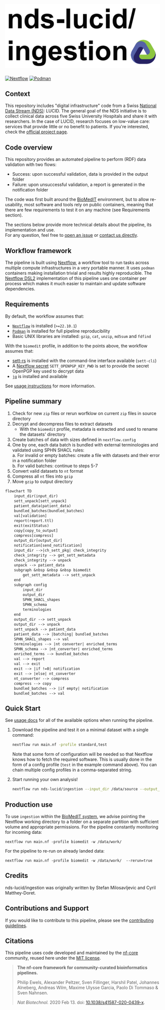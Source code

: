 # ![ingestion](docs/images/sdsc-ingestion_logo.png)


[![Nextflow](https://img.shields.io/badge/nextflow-%E2%89%A522.10.1-blue.svg)](https://www.nextflow.io/)
[![Podman](https://img.shields.io/badge/podman-%20-blue)](https://podman.io/)


## Context

This repository includes "digital infrastructure" code from a Swiss [National Data Stream (NDS)](https://sphn.ch/services/funding_old/nds/): LUCID. The general goal of the NDS initiative is to collect clinical data across five Swiss University Hospitals and share it with researchers. In the case of LUCID, research focuses on low-value care: services that provide little or no benefit to patients. If you're interested, check the [official project page](https://sphn.ch/network/projects/project-page_nds_lucid/).

## Code overview

This repository provides an automated pipeline to perform (RDF) data validation with two flows:

  - Success: upon successful validation, data is provided in the output folder
  - Failure: upon unsuccessful validation, a report is generated in the notification folder

The code was first built around the [BioMedIT](https://www.biomedit.ch/) environment, but to allow re-usability, most software and tools rely on public containers, meaning that there are few requirements to test it on any machine (see Requirements section).

The sections below provide more technical details about the pipeline, its implementation and use.  
For any question, feel free to [open an issue](https://github.com/sdsc-ordes/nds-lucid-ingestion/issues) or [contact us directly](https://www.datascience.ch/contact).

## Workflow framework

The pipeline is built using [Nextflow](https://www.nextflow.io), a workflow tool to run tasks across multiple compute infrastructures in a very portable manner. It uses `podman` containers making installation trivial and results highly reproducible. The [Nextflow DSL2](https://www.nextflow.io/docs/latest/dsl2.html) implementation of this pipeline uses one container per process which makes it much easier to maintain and update software dependencies.

## Requirements

By default, the workflow assumes that:
* [`Nextflow`](https://www.nextflow.io/docs/latest/getstarted.html#installation) is installed (`>=22.10.1`)
* [`Podman`](https://podman.io/) is installed for full pipeline reproducibility
* Basic UNIX libraries are installed: `gzip`, `cat`, `unzip`, `md5sum` and `fdfind`
  
With the `biomedit` profile, in addition to the points above, the workflow assumes that:
* [sett-rs](https://gitlab.com/biomedit/sett-rs) is installed with the command-line interface available (`sett-cli`)
* A [Nextflow secret](https://www.nextflow.io/docs/latest/secrets.html) `SETT_OPENPGP_KEY_PWD` is set to provide the secret OpenPGP key used to decrypt data
* [`jq`](https://jqlang.github.io/jq/) is installed and available

See [usage instructions](docs/usage.md) for more information.


## Pipeline summary

<!-- TODO nf-core: Fill in short bullet-pointed list of the default steps in the pipeline -->

1. Check for new `zip` files or rerun worfklow on current `zip` files in source directory
2. Decrypt and decompress files to extract datasets
    - With the `biomedit` profile, metadata is extracted and used to rename the datasets' directory
3. Create batches of data with sizes defined in `nextflow.config`
4. One by one, each data batch is bundled with external terminologies and validated using SPHN SHACL rules:  
   a. For invalid or empty batches: create a file with datasets and their error in a notification folder  
   b. For valid batches: continue to steps 5-7
5. Convert valid datasets to `nt` format
6. Compress all `nt` files into `gzip`
7. Move `gzip` to output directory

```mermaid
flowchart TD
    input_dir(input_dir)
    sett_unpack[sett_unpack]
    patient_data(patient_data)
    bundled_batches(bundled_batches)
    val[validation]
    report(report.ttl)
    exit(exitStatus)
    copy[copy_to_output]
    compress[compress]
    output_dir[output_dir]
    notification[send_notification]
    input_dir -->|ch_sett_pkg| check_integrity
    check_integrity --> get_sett_metadata
    check_integrity --> unpack
    unpack --> patient_data
    subgraph &nbsp &nbsp &nbsp biomedit
        get_sett_metadata --> sett_unpack
    end
    subgraph config
        input_dir
        output_dir
        SPHN_SHACL_shapes
        SPHN_schema
        terminologies
    end
    output_dir --> sett_unpack
    output_dir --> unpack
    sett_unpack --> patient_data
    patient_data --> |batching| bundled_batches
    SPHN_SHACL_shapes --> val
    terminologies --> |nt converter| enriched_terms
    SPHN_schema --> |nt_converter| enriched_terms
    enriched_terms --> bundled_batches
    val --> report
    val --> exit
    exit --> |if !=0| notification
    exit --> |else| nt_converter
    nt_converter --> compress
    compress --> copy
    bundled_batches --> |if empty| notification
    bundled_batches --> val
```

## Quick Start

See [usage docs](./docs/usage.md) for all of the available options when running the pipeline. 

1. Download the pipeline and test it on a minimal dataset with a single command:

   ```bash
   nextflow run main.nf -profile standard,test
   ```

   Note that some form of configuration will be needed so that Nextflow knows how to fetch the required software. This is usually done in the form of a config profile (`test` in the example command above). You can chain multiple config profiles in a comma-separated string.

2. Start running your own analysis!

   <!-- TODO nf-core: Update the example "typical command" below used to run the pipeline -->

   ```bash
   nextflow run nds-lucid/ingestion --input_dir /data/source --output_dir /data/target --notification_dir /data/notification --shapes /data/shapes
   ```

## Production use

To use `ingestion` within the [BioMedIT system](https://www.biomedit.ch/), we advise pointing the Nextflow working directory to a folder on a separate partition with sufficient volume and appropriate permissions. 
For the pipeline constantly monitoring for incoming data:

```
nextflow run main.nf -profile biomedit -w /data/work/
```
For the pipeline to re-run on already landed data:

```
nextflow run main.nf -profile biomedit -w /data/work/  --rerun=true
```

## Credits

nds-lucid/ingestion was originally written by Stefan Milosavljevic and Cyril Matthey-Doret.

## Contributions and Support

If you would like to contribute to this pipeline, please see the [contributing guidelines](.github/CONTRIBUTING.md).

## Citations

This pipeline uses code developed and maintained by the [nf-core](https://nf-co.re) community, reused here under the [MIT license](https://github.com/nf-core/tools/blob/master/LICENSE).

> **The nf-core framework for community-curated bioinformatics pipelines.**
>
> Philip Ewels, Alexander Peltzer, Sven Fillinger, Harshil Patel, Johannes Alneberg, Andreas Wilm, Maxime Ulysse Garcia, Paolo Di Tommaso & Sven Nahnsen.
>
> _Nat Biotechnol._ 2020 Feb 13. doi: [10.1038/s41587-020-0439-x](https://dx.doi.org/10.1038/s41587-020-0439-x).
